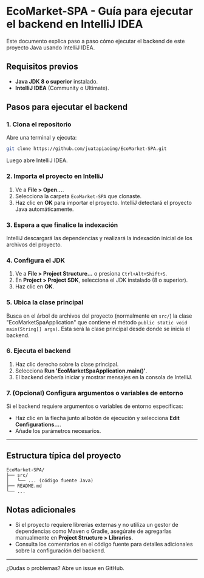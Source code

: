 # EcoMarket-SPA - Guía para ejecutar el backend en IntelliJ IDEA

Este documento explica paso a paso cómo ejecutar el backend de este proyecto Java usando IntelliJ IDEA.

## Requisitos previos

- **Java JDK 8 o superior** instalado.
- **IntelliJ IDEA** (Community o Ultimate).

## Pasos para ejecutar el backend

### 1. Clona el repositorio

Abre una terminal y ejecuta:

```bash
git clone https://github.com/juatapiaoing/EcoMarket-SPA.git
```

Luego abre IntelliJ IDEA.

### 2. Importa el proyecto en IntelliJ

1. Ve a **File > Open...**.
2. Selecciona la carpeta `EcoMarket-SPA` que clonaste.
3. Haz clic en **OK** para importar el proyecto. IntelliJ detectará el proyecto Java automáticamente.

### 3. Espera a que finalice la indexación

IntelliJ descargará las dependencias y realizará la indexación inicial de los archivos del proyecto.

### 4. Configura el JDK

1. Ve a **File > Project Structure...** o presiona `Ctrl+Alt+Shift+S`.
2. En **Project > Project SDK**, selecciona el JDK instalado (8 o superior).
3. Haz clic en **OK**.

### 5. Ubica la clase principal

Busca en el árbol de archivos del proyecto (normalmente en `src/`) la clase "EcoMarketSpaApplication" que contiene el método `public static void main(String[] args)`. Esta será la clase principal desde donde se inicia el backend.

### 6. Ejecuta el backend

1. Haz clic derecho sobre la clase principal.
2. Selecciona **Run 'EcoMarketSpaApplication.main()'**.
3. El backend debería iniciar y mostrar mensajes en la consola de IntelliJ.

### 7. (Opcional) Configura argumentos o variables de entorno

Si el backend requiere argumentos o variables de entorno específicas:
- Haz clic en la flecha junto al botón de ejecución y selecciona **Edit Configurations...**.
- Añade los parámetros necesarios.

---

## Estructura típica del proyecto

```
EcoMarket-SPA/
├── src/
│   └── ... (código fuente Java)
├── README.md
└── ...
```

## Notas adicionales

- Si el proyecto requiere librerías externas y no utiliza un gestor de dependencias como Maven o Gradle, asegúrate de agregarlas manualmente en **Project Structure > Libraries**.
- Consulta los comentarios en el código fuente para detalles adicionales sobre la configuración del backend.

---

¿Dudas o problemas? Abre un issue en GitHub.
